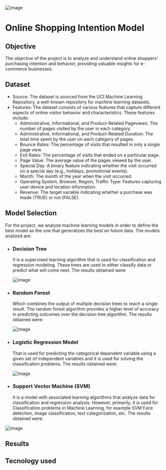 ![image](https://github.com/sonila15/Online_Shopping_Intention_Model/assets/118692087/0dc919df-63b7-4e82-b6d1-9d8fc31ef5d3)

# Online Shopping Intention Model

## Objective

The objective of the project is to analyze and understand online shoppers' purchasing intention and behavior, providing valuable insights for e-commerce businesses.

## Dataset

- Source: The dataset is sourced from the UCI Machine Learning Repository, a well-known repository for machine learning datasets.
- Features: The dataset consists of various features that capture different aspects of online visitor behavior and characteristics. These features include:
  - Administrative, Informational, and Product-Related Pageviews: The number of pages visited by the user in each category.
  - Administrative, Informational, and Product-Related Duration: The total time spent by the user on each category of pages.
  - Bounce Rates: The percentage of visits that resulted in only a single page view.
  - Exit Rates: The percentage of visits that ended on a particular page.
  - Page Value: The average value of the pages viewed by the user.
  - Special Day: A binary feature indicating whether the visit occurred on a special day (e.g., holidays, promotional events).
  - Month: The month of the year when the visit occurred.
  - Operating System, Browser, Region, Traffic Type: Features capturing user device and location information.
  - Revenue: The target variable indicating whether a purchase was made (TRUE) or not (FALSE).

## Model Selection
For the project, we analyze machine learning models in order to define the best model as the one that generalizes the best on future data. The models analized are:

- ### Decision Tree
  It is a supervised learning algorithm that is used for classification and regression modeling. These trees are used to either classify data or predict what will come next. The results obtained were:
  
  ![image](https://github.com/sonila15/Online_Shopping_Intention_Model/assets/118692087/9caff2a8-3421-4788-9ba4-688f7392f4ac)

- ### Random Forest 
  Which combines the output of multiple decision trees to reach a single result. The random forest algorithm provides a higher level of accuracy in predicting outcomes over the decision tree algorithm. The results obtained were:
  
  ![image](https://github.com/sonila15/Online_Shopping_Intention_Model/assets/118692087/37669ba9-5dba-46b8-bdba-c60463536b29)
  
- ### Logistic Regression Model 
  That is used for predicting the categorical dependent variable using a given set of independent variables and it is used for solving the classification problems. The results obtained were:
   
   ![image](https://github.com/sonila15/Online_Shopping_Intention_Model/assets/118692087/67af0cd0-b487-4003-a360-a49efac128c1)

- ### Support Vector Machine (SVM) 
  It is a model with associated learning algorithms that analyze data for classification and regression analysis. However, primarily, it is used for Classification problems in Machine Learning, for example SVM Face detection, image classification, text categorization, etc. The results obtained were:
 
 ![image](https://github.com/sonila15/Online_Shopping_Intention_Model/assets/118692087/996ffd0e-254e-4315-bcf3-517ba263e88d)
 
 ## Results
 
 ## Tecnology used




